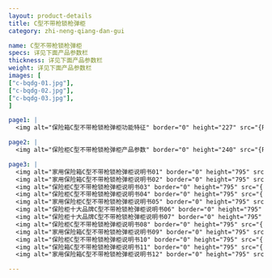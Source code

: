 ```yaml
---
layout: product-details
title: C型不带枪锁枪弹柜
category: zhi-neng-qiang-dan-gui

name: C型不带枪锁枪弹柜
specs: 详见下面产品参数栏
thickness: 详见下面产品参数栏
weight: 详见下面产品参数栏
images: [
["c-bqdg-01.jpg"],
["c-bqdg-02.jpg"],
["c-bqdg-03.jpg"],
]

page1: |
  <img alt="保险箱C型不带枪锁枪弹柜功能特征" border="0" height="227" src="{PRODUCT_IMAGES}c-bqdg-gn.jpg" width="538" />

page2: |
  <img alt="保险柜C型不带枪锁枪弹柜产品参数" border="0" height="240" src="{PRODUCT_IMAGES}c-bqdg-cpcs.jpg" width="538" />

page3: |
  <img alt="家用保险箱C型不带枪锁枪弹柜说明书01" border="0" height="795" src="{PRODUCT_IMAGES}fg-sm01.jpg" width="538" /><br />
  <img alt="家用保险箱C型不带枪锁枪弹柜说明书02" border="0" height="795" src="{PRODUCT_IMAGES}fg-sm02.jpg" width="538" /><br />
  <img alt="保险柜C型不带枪锁枪弹柜说明书03" border="0" height="795" src="{PRODUCT_IMAGES}fg-sm03.jpg" width="538" /><br />
  <img alt="保险柜C型不带枪锁枪弹柜说明书04" border="0" height="795" src="{PRODUCT_IMAGES}fg-sm04.jpg" width="538" /><br />
  <img alt="家用保险柜C型不带枪锁枪弹柜说明书05" border="0" height="795" src="{PRODUCT_IMAGES}fg-sm05.jpg" width="538" /><br />
  <img alt="保险柜十大品牌C型不带枪锁枪弹柜说明书06" border="0" height="795" src="{PRODUCT_IMAGES}fg-sm06.jpg" width="538" /><br />
  <img alt="保险柜十大品牌C型不带枪锁枪弹柜说明书07" border="0" height="795" src="{PRODUCT_IMAGES}fg-sm07.jpg" width="538" /><br />
  <img alt="保险柜C型不带枪锁枪弹柜说明书08" border="0" height="795" src="{PRODUCT_IMAGES}fg-sm08.jpg" width="538" /><br />
  <img alt="家用保险箱C型不带枪锁枪弹柜说明书09" border="0" height="795" src="{PRODUCT_IMAGES}fg-sm09.jpg" width="538" /><br />
  <img alt="保险柜C型不带枪锁枪弹柜说明书10" border="0" height="795" src="{PRODUCT_IMAGES}fg-sm10.jpg" width="538" /><br />
  <img alt="保险箱C型不带枪锁枪弹柜说明书11" border="0" height="795" src="{PRODUCT_IMAGES}fg-sm11.jpg" width="538" /><br />
  <img alt="家用保险箱C型不带枪锁枪弹柜说明书12" border="0" height="795" src="{PRODUCT_IMAGES}fg-sm12.jpg" width="538" />

---
```

